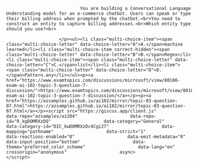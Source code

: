 <p class="card-text">
							
								You are building a Conversational Language Understanding model for an e-commerce chatbot. Users can speak or type their billing address when prompted by the chatbot.<br>You need to construct an entity to capture billing addresses.<br>Which entity type should you use?<br>
							
						</p><ul><li class="multi-choice-item"><span class="multi-choice-letter" data-choice-letter="A">A.</span>machine learned</li><li class="multi-choice-item correct-hidden"><span class="multi-choice-letter" data-choice-letter="B">B.</span>Regex</li><li class="multi-choice-item"><span class="multi-choice-letter" data-choice-letter="C">C.</span>list</li><li class="multi-choice-item"><span class="multi-choice-letter" data-choice-letter="D">D.</span>Pattern.any</li></ul><p><a href="https://www.examtopics.com/discussions/microsoft/view/80186-exam-ai-102-topic-3-question-7-discussion/">https://www.examtopics.com/discussions/microsoft/view/80186-exam-ai-102-topic-3-question-7-discussion/</a></p><p><a href="https://azsamples.github.io/ai102/mirror/topic-03-question-07.html">https://azsamples.github.io/ai102/mirror/topic-03-question-07.html</a></p><script src="https://giscus.app/client.js"                    data-repo="azsamples/az204"                    data-repo-id="R_kgDOMRXzDQ"                    data-category="General"                    data-category-id="DIC_kwDOMRXzDc4Cgi27"                    data-mapping="pathname"                    data-strict="1"                    data-reactions-enabled="0"                    data-emit-metadata="0"                    data-input-position="bottom"                    data-theme="preferred_color_scheme"                    data-lang="en"                    crossorigin="anonymous"                    async>                    </script>